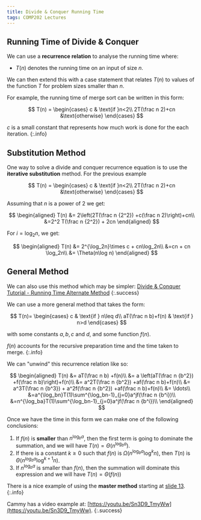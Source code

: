 ```yaml
---
title: Divide & Conquer Running Time
tags: COMP202 Lectures
---
```

## Running Time of Divide & Conquer
We can use a **recurrence relation** to analyse the running time where:

* $T(n)$ denotes the running time on an input of size $n$. 

We can then extend this with a case statement that relates $T(n)$ to values of the function $T$ for problem sizes smaller than $n$. 

For example, the running time of merge sort can be written in this form:

$$
T(n) =
\begin{cases} 
c & \text{if }n<2\\
2T(\frac n 2)+cn &\text{otherwise}
\end{cases}
$$

$c$ is a small constant that represents how much work is done for the each iteration.
{:.info}

## Substitution Method
One way to solve a divide and conquer recurrence equation is to use the **iterative substitution** method. For the previous example

$$
T(n) =
\begin{cases} 
c & \text{if }n<2\\
2T(\frac n 2)+cn &\text{otherwise}
\end{cases}
$$

Assuming that $n$ is a power of 2 we get:

$$
\begin{aligned}
T(n) &= 2\left(2T(\frac n {2^2}) +c(\frac n 2)\right)+cn\\
&=2^2 T(\frac n {2^2}) + 2cn
\end{aligned}
$$

For $i=\log_2n$, we get:

$$
\begin{aligned}
T(n) &= 2^{\log_2n}\times c + cn\log_2n\\
&=cn + cn \log_2n\\
&= \Theta(n\log n)
\end{aligned}
$$

## General Method
We can also use this method which may be simpler: [Divide & Conquer Tutorial - Running Time Alternate Method]({{site.baseurl}}/comp202/tutorials/2022/03/03/1.html)
{:.success}

We can use a more general method that takes the form:

$$
T(n)=
\begin{cases}
c & \text{if } n\leq d\\
aT(\frac n b)+f(n) & \text{if } n>d
\end{cases}
$$

with some constants $a,b,c$ and $d$, and some function $f(n)$.

$f(n)$ accounts for the recursive preparation time and the time taken to merge.
{:.info}

We can "unwind" this recurrence relation like so:

$$
\begin{aligned}
T(n) &= aT(\frac n b) +f(n)\\
&= a \left(aT(\frac n {b^2}) +f(\frac n b)\right)+f(n)\\
&= a^2T(\frac n {b^2}) +af(\frac n b)+f(n)\\
&= a^3T(\frac n {b^3}) + a^2f(\frac n {b^2}) +af(\frac n b)+f(n)\\
&= \ldots\\
&=a^{\log_bn}T(1)\sum^{\log_bn-1}_{j=0}a^jf(\frac n {b^i})\\
&=n^{\log_ba}T(1)\sum^{\log_bn-1}_{j=0}a^jf(\frac n {b^i})\\
\end{aligned}
$$

Once we have the time in this form we can make one of the following conclusions:

1. If $f(n)$ is **smaller** than $n^{\log_ba}$, then the first term is going to dominate the summation, and we will have $T(n)=\Theta(n^{\log_ba})$.
1. If there is a constant $k\geq 0$ such that $f(n)$ is $\Omega(n^{\log_ba}\log^kn)$, then $T(n)$ is $\Theta(n^{log_ba}\log^{k+1}n)$.
1. If $n^{\log_ba}$ is smaller than $f(n)$, then the summation will dominate this expression and we will have $T(n)=\Theta\left(f(n)\right)$

There is a nice example of using the **master method** starting at [slide 13](https://liverpool.instructure.com/courses/47215/files/6889562?module_item_id=1400198).
{:.info}

Cammy has a video example at: [https://youtu.be/Sn3D9_TmyWw](https://youtu.be/Sn3D9_TmyWw).
{:.success}
